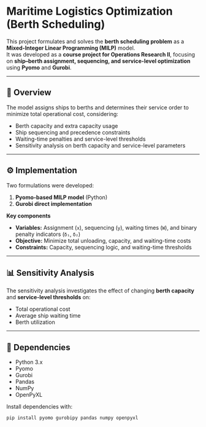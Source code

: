 # Maritime Logistics Optimization (Berth Scheduling)

This project formulates and solves the **berth scheduling problem** as a **Mixed-Integer Linear Programming (MILP)** model.  
It was developed as a **course project for Operations Research II**, focusing on **ship–berth assignment, sequencing, and service-level optimization** using **Pyomo** and **Gurobi**.

---

## 🧭 Overview
The model assigns ships to berths and determines their service order to minimize total operational cost, considering:
- Berth capacity and extra capacity usage  
- Ship sequencing and precedence constraints  
- Waiting-time penalties and service-level thresholds  
- Sensitivity analysis on berth capacity and service-level parameters  

---

## ⚙️ Implementation
Two formulations were developed:
1. **Pyomo-based MILP model** (Python)
2. **Gurobi direct implementation**

**Key components**
- **Variables:** Assignment (`x`), sequencing (`y`), waiting times (`W`), and binary penalty indicators (`δ₁`, `δ₂`)  
- **Objective:** Minimize total unloading, capacity, and waiting-time costs  
- **Constraints:** Capacity, sequencing logic, and waiting-time thresholds  

---

## 📊 Sensitivity Analysis
The sensitivity analysis investigates the effect of changing **berth capacity** and **service-level thresholds** on:
- Total operational cost  
- Average ship waiting time  
- Berth utilization  

---

## 🧩 Dependencies
- Python 3.x  
- Pyomo  
- Gurobi  
- Pandas  
- NumPy  
- OpenPyXL  

Install dependencies with:
```bash
pip install pyomo gurobipy pandas numpy openpyxl

